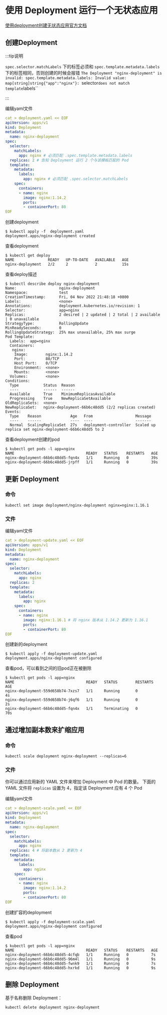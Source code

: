# 使用 Deployment 运行一个无状态应用

[使用deployment创建无状态应用官方文档](https://kubernetes.io/zh-cn/docs/tasks/run-application/run-stateless-application-deployment/)

## 创建Deployment

:::tip说明

`spec.selector.matchLabels` 下的标签必须和 `spec.template.metadata.labels` 下的标签相同，否则创建的时候会报错 `The Deployment "nginx-deployment" is invalid: spec.template.metadata.labels: Invalid value: map[string]string{"app":"nginx"}: `selector` does not match template `labels``

:::

编辑yaml文件

```yaml
cat > deployment.yaml << EOF
apiVersion: apps/v1
kind: Deployment
metadata:
  name: nginx-deployment
spec:
  selector:
    matchLabels:
      app: nginx # 必须匹配 .spec.template.metadata.labels
  replicas: 2 # 告知 Deployment 运行 2 个与该模板匹配的 Pod
  template:
    metadata:
      labels:
        app: nginx # 必须匹配 .spec.selector.matchLabels
    spec:
      containers:
      - name: nginx
        image: nginx:1.14.2
        ports:
        - containerPort: 80
EOF
```



创建deployment

```shell
$ kubectl apply -f  deployment.yaml 
deployment.apps/nginx-deployment created
```



查看deployment

```shell
$ kubectl get deploy
NAME               READY   UP-TO-DATE   AVAILABLE   AGE
nginx-deployment   2/2     2            2           15s
```



查看deploy描述

```shell
$ kubectl describe deploy nginx-deployment 
Name:                   nginx-deployment
Namespace:              test
CreationTimestamp:      Fri, 04 Nov 2022 21:48:18 +0800
Labels:                 <none>
Annotations:            deployment.kubernetes.io/revision: 1
Selector:               app=nginx
Replicas:               2 desired | 2 updated | 2 total | 2 available | 0 unavailable
StrategyType:           RollingUpdate
MinReadySeconds:        0
RollingUpdateStrategy:  25% max unavailable, 25% max surge
Pod Template:
  Labels:  app=nginx
  Containers:
   nginx:
    Image:        nginx:1.14.2
    Port:         80/TCP
    Host Port:    0/TCP
    Environment:  <none>
    Mounts:       <none>
  Volumes:        <none>
Conditions:
  Type           Status  Reason
  ----           ------  ------
  Available      True    MinimumReplicasAvailable
  Progressing    True    NewReplicaSetAvailable
OldReplicaSets:  <none>
NewReplicaSet:   nginx-deployment-66b6c48dd5 (2/2 replicas created)
Events:
  Type    Reason             Age   From                   Message
  ----    ------             ----  ----                   -------
  Normal  ScalingReplicaSet  27s   deployment-controller  Scaled up replica set nginx-deployment-66b6c48dd5 to 2
```



查看deployment创建的pod

```shell
$ kubectl get pods -l app=nginx
NAME                                READY   STATUS    RESTARTS   AGE
nginx-deployment-66b6c48dd5-fqn4x   1/1     Running   0          39s
nginx-deployment-66b6c48dd5-jrpff   1/1     Running   0          39s
```



## 更新 Deployment

### 命令

```shell
kubectl set image deployment/nginx-deployment nginx=nginx:1.16.1
```



### 文件

编辑yaml文件

```yaml
cat > deployment-update.yaml << EOF
apiVersion: apps/v1
kind: Deployment
metadata:
  name: nginx-deployment
spec:
  selector:
    matchLabels:
      app: nginx
  replicas: 2
  template:
    metadata:
      labels:
        app: nginx
    spec:
      containers:
      - name: nginx
        image: nginx:1.16.1 # 将 nginx 版本从 1.14.2 更新为 1.16.1
        ports:
        - containerPort: 80
EOF
```



创建新的deployment

```shell
$ kubectl apply -f deployment-update.yaml 
deployment.apps/nginx-deployment configured
```



查看pod，可以看到之间的旧pod正在被删除

```shell
$ kubectl get pods -l app=nginx
NAME                                READY   STATUS        RESTARTS   AGE
nginx-deployment-559d658b74-7xzs7   1/1     Running       0          4s
nginx-deployment-559d658b74-j6qf6   1/1     Running       0          2s
nginx-deployment-66b6c48dd5-fqn4x   1/1     Terminating   0          70s
```



## 通过增加副本数来扩缩应用

### 命令

```shell
kubectl scale deployment nginx-deployment --replicas=6
```



### 文件

你可以通过应用新的 YAML 文件来增加 Deployment 中 Pod 的数量。 下面的 YAML 文件将 `replicas` 设置为 4，指定该 Deployment 应有 4 个 Pod

编辑yaml文件

```yaml
cat > deployment-scale.yaml << EOF
apiVersion: apps/v1
kind: Deployment
metadata:
  name: nginx-deployment
spec:
  selector:
    matchLabels:
      app: nginx
  replicas: 4 # 将副本数从 2 更新为 4
  template:
    metadata:
      labels:
        app: nginx
    spec:
      containers:
      - name: nginx
        image: nginx:1.14.2
        ports:
        - containerPort: 80
EOF
```



创建扩容的deployment

```shell
$ kubectl apply -f deployment-scale.yaml 
deployment.apps/nginx-deployment configured
```



查看pod

```shell
$ kubectl get pods -l app=nginx
NAME                                READY   STATUS    RESTARTS   AGE
nginx-deployment-66b6c48dd5-4cfqb   1/1     Running   0          7s
nginx-deployment-66b6c48dd5-96m4l   1/1     Running   0          9s
nginx-deployment-66b6c48dd5-fwnk9   1/1     Running   0          7s
nginx-deployment-66b6c48dd5-hxrkd   1/1     Running   0          9s
```



## 删除 Deployment

基于名称删除 Deployment：

```shell
kubectl delete deployment nginx-deployment
```